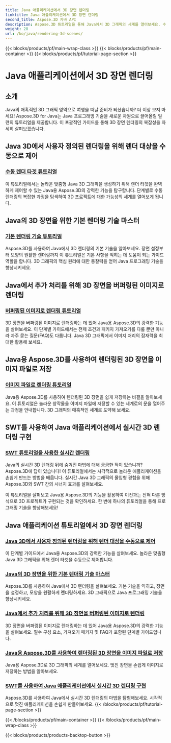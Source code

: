 ```yaml
---
title: Java 애플리케이션에서 3D 장면 렌더링
linktitle: Java 애플리케이션에서 3D 장면 렌더링
second_title: Aspose.3D 자바 API
description: Aspose.3D 튜토리얼을 통해 Java에서 3D 그래픽의 세계를 열어보세요. 수동 렌더링, 기본 기술, 이미지 처리 및 실시간 렌더링을 손쉽게 마스터하세요.
weight: 28
url: /ko/java/rendering-3d-scenes/
---
```


{{< blocks/products/pf/main-wrap-class >}}
{{< blocks/products/pf/main-container >}}
{{< blocks/products/pf/tutorial-page-section >}}

# Java 애플리케이션에서 3D 장면 렌더링

## 소개

Java의 매혹적인 3D 그래픽 영역으로 여행을 떠날 준비가 되셨습니까? 더 이상 보지 마세요! Aspose.3D for Java는 Java 프로그래밍 기술을 새로운 차원으로 끌어올릴 일련의 튜토리얼을 제공합니다. 이 포괄적인 가이드를 통해 3D 장면 렌더링의 복잡성을 자세히 살펴보겠습니다.

## Java 3D에서 사용자 정의된 렌더링을 위해 렌더 대상을 수동으로 제어
### [수동 렌더 타겟 튜토리얼](./manual-render-targets/)

이 튜토리얼에서는 놀라운 맞춤형 Java 3D 그래픽을 생성하기 위해 렌더 타겟을 완벽하게 제어할 수 있는 Java용 Aspose.3D의 강력한 기능을 탐구합니다. 단계별로 수동 렌더링의 복잡한 과정을 탐색하여 3D 프로젝트에 대한 가능성의 세계를 열어보게 됩니다.

## Java의 3D 장면을 위한 기본 렌더링 기술 마스터
### [기본 렌더링 기술 튜토리얼](./basic-rendering/)

Aspose.3D를 사용하여 Java에서 3D 렌더링의 기본 기술을 알아보세요. 장면 설정부터 모양의 원활한 렌더링까지 이 튜토리얼은 기본 사항을 익히는 데 도움이 되는 가이드 역할을 합니다. 3D 그래픽의 핵심 원리에 대한 통찰력을 얻어 Java 프로그래밍 기술을 향상시키세요.

## Java에서 추가 처리를 위해 3D 장면을 버퍼링된 이미지로 렌더링
### [버퍼링된 이미지로 렌더링 튜토리얼](./render-to-buffered-image/)

3D 장면을 버퍼링된 이미지로 렌더링하는 데 있어 Java용 Aspose.3D의 강력한 기능을 살펴보세요. 이 단계별 가이드에서는 전제 조건과 패키지 가져오기를 다룰 뿐만 아니라 자주 묻는 질문(FAQ)도 다룹니다. Java 3D 그래픽에서 이미지 처리의 잠재력을 최대한 활용해 보세요.

## Java용 Aspose.3D를 사용하여 렌더링된 3D 장면을 이미지 파일로 저장
### [이미지 파일로 렌더링 튜토리얼](./render-to-file/)

Java용 Aspose.3D를 사용하여 렌더링된 3D 장면을 쉽게 저장하는 비결을 알아보세요. 이 튜토리얼은 놀라운 창작물을 이미지 파일에 저장할 수 있는 세계로의 문을 열어주는 과정을 안내합니다. 3D 그래픽의 매혹적인 세계로 도약해 보세요.

## SWT를 사용하여 Java 애플리케이션에서 실시간 3D 렌더링 구현
### [SWT 튜토리얼을 사용한 실시간 렌더링](./real-time-rendering-swt/)

Java의 실시간 3D 렌더링 뒤에 숨겨진 마법에 대해 궁금한 적이 있습니까? Aspose.3D에 답이 있습니다! 이 튜토리얼에서는 시각적으로 놀라운 애플리케이션을 손쉽게 만드는 방법을 배웁니다. 실시간 Java 3D 그래픽의 몰입형 경험을 위해 Aspose.3D와 SWT 간의 시너지 효과를 살펴보세요.

이 튜토리얼을 살펴보고 Java용 Aspose.3D의 기능을 활용하여 이전과는 전혀 다른 방식으로 3D 프로젝트가 구현되는 것을 확인하세요. 한 번에 하나의 튜토리얼을 통해 프로그래밍 기술을 향상해보세요!
## Java 애플리케이션 튜토리얼에서 3D 장면 렌더링
### [Java 3D에서 사용자 정의된 렌더링을 위해 렌더 대상을 수동으로 제어](./manual-render-targets/)
이 단계별 가이드에서 Java용 Aspose.3D의 강력한 기능을 살펴보세요. 놀라운 맞춤형 Java 3D 그래픽을 위해 렌더 타겟을 수동으로 제어합니다.
### [Java의 3D 장면을 위한 기본 렌더링 기술 마스터](./basic-rendering/)
Aspose.3D를 사용하여 Java에서 3D 렌더링을 살펴보세요. 기본 기술을 익히고, 장면을 설정하고, 모양을 원활하게 렌더링하세요. 3D 그래픽으로 Java 프로그래밍 기술을 향상시키세요.
### [Java에서 추가 처리를 위해 3D 장면을 버퍼링된 이미지로 렌더링](./render-to-buffered-image/)
3D 장면을 버퍼링된 이미지로 렌더링하는 데 있어 Java용 Aspose.3D의 강력한 기능을 살펴보세요. 필수 구성 요소, 가져오기 패키지 및 FAQ가 포함된 단계별 가이드입니다.
### [Java용 Aspose.3D를 사용하여 렌더링된 3D 장면을 이미지 파일로 저장](./render-to-file/)
Java용 Aspose.3D로 3D 그래픽의 세계를 열어보세요. 멋진 장면을 손쉽게 이미지로 저장하는 방법을 알아보세요.
### [SWT를 사용하여 Java 애플리케이션에서 실시간 3D 렌더링 구현](./real-time-rendering-swt/)
Aspose.3D를 사용하여 Java에서 실시간 3D 렌더링의 마법을 탐험해보세요. 시각적으로 멋진 애플리케이션을 손쉽게 만들어보세요.
{{< /blocks/products/pf/tutorial-page-section >}}

{{< /blocks/products/pf/main-container >}}
{{< /blocks/products/pf/main-wrap-class >}}

{{< blocks/products/products-backtop-button >}}
